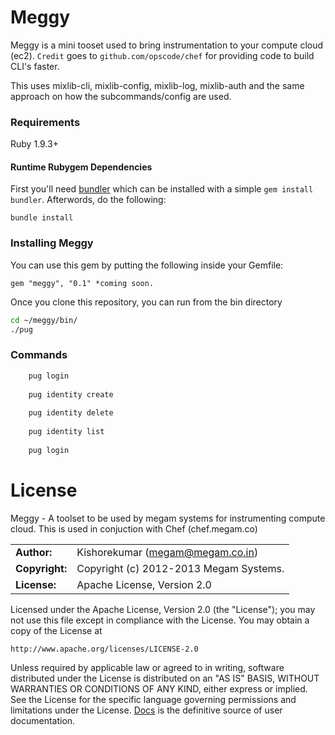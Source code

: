 # Meggy

Meggy is a mini tooset used to bring instrumentation to your compute cloud (ec2).
`Credit` goes to `github.com/opscode/chef` for providing code to build CLI's faster. 

This uses mixlib-cli, mixlib-config, mixlib-log, mixlib-auth and the same approach on how 
the subcommands/config are used.

### Requirements

Ruby 1.9.3+ 


#### Runtime Rubygem Dependencies

First you'll need [bundler](http://github.com/carlhuda/bundler) which can
be installed with a simple `gem install bundler`. Afterwords, do the following:

    bundle install

### Installing Meggy

You can use this gem by putting the following inside your Gemfile:

    gem "meggy", "0.1" *coming soon.

Once you clone this repository, you can run from the bin directory

```bash
cd ~/meggy/bin/
./pug
```

### Commands

```ruby
	pug	login
	
	pug identity create
	
	pug identity delete
	
	pug identity list
	
	pug login

```

# License

Meggy - A toolset to be used by megam systems for instrumenting compute cloud.
This is used in conjuction with Chef (chef.megam.co)

|                      |                                          |
|:---------------------|:-----------------------------------------|
| **Author:**          | Kishorekumar (<megam@megam.co.in>)
| **Copyright:**       | Copyright (c) 2012-2013 Megam Systems.
| **License:**         | Apache License, Version 2.0

Licensed under the Apache License, Version 2.0 (the "License");
you may not use this file except in compliance with the License.
You may obtain a copy of the License at

    http://www.apache.org/licenses/LICENSE-2.0

Unless required by applicable law or agreed to in writing, software
distributed under the License is distributed on an "AS IS" BASIS,
WITHOUT WARRANTIES OR CONDITIONS OF ANY KIND, either express or implied.
See the License for the specific language governing permissions and
limitations under the License.
[Docs](http://docs.megam.co) is the definitive source of user documentation.